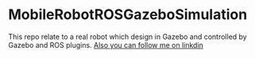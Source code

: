 # MobileRobotROSGazeboSimulation
This repo relate to a real robot which design in Gazebo and controlled by Gazebo and ROS plugins. 
[Also you can follow me on linkdin](www.linkedin.com/in/morteza-aliyari-1609a1107)
